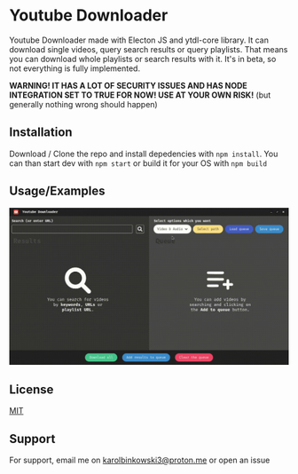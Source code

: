 
# Youtube Downloader

Youtube Downloader made with Electon JS and ytdl-core library. It can download single videos, query search results or query playlists.
That means you can download whole playlists or search results with it. It's in beta, so not everything is fully implemented.

**WARNING! IT HAS A LOT OF SECURITY ISSUES AND HAS NODE INTEGRATION SET TO TRUE FOR NOW! USE AT YOUR OWN RISK!** (but generally nothing wrong should happen)

## Installation

Download / Clone the repo and install depedencies with `npm install`. You can than start dev with `npm start` or build it for your OS with `npm build`
    
## Usage/Examples

![usage](screenshot.gif)
## License

[MIT](https://choosealicense.com/licenses/mit/)


## Support

For support, email me on karolbinkowski3@proton.me or open an issue
